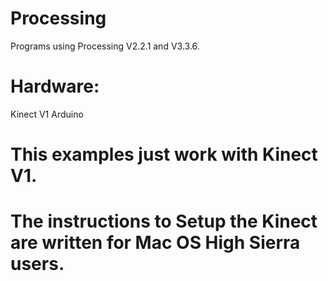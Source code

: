 # Processing

Programs using Processing V2.2.1 and V3.3.6.

# Hardware:

Kinect V1
Arduino

# This examples just work with Kinect V1.

# The instructions to Setup the Kinect are written for Mac OS High Sierra users.


